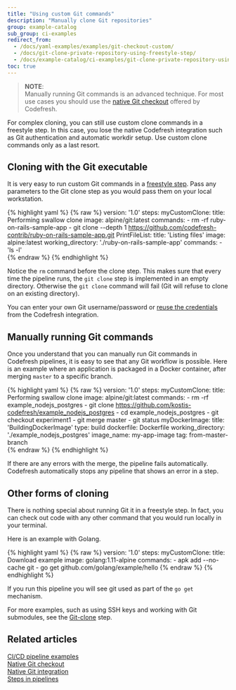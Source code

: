 ```yaml
---
title: "Using custom Git commands"
description: "Manually clone Git repositories"
group: example-catalog
sub_group: ci-examples
redirect_from:
  - /docs/yaml-examples/examples/git-checkout-custom/
  - /docs/git-clone-private-repository-using-freestyle-step/
  - /docs/example-catalog/ci-examples/git-clone-private-repository-using-freestyle-step/
toc: true
---
```


>**NOTE**:  
Manually running Git commands is an advanced technique. For most use cases you should use the [native Git checkout]({{site.baseurl}}/docs/example-catalog/ci-examples/git-checkout/) offered by Codefresh.

For complex cloning, you can still use custom clone commands in a freestyle step. In this case,
you lose the native Codefresh integration such as Git authentication and automatic workdir setup. Use custom clone commands only as a last resort.


## Cloning with the Git executable

It is very easy to run custom Git commands in a [freestyle step]({{site.baseurl}}/docs/pipelines/steps/freestyle/). Pass any parameters to the Git clone step as you would pass them on your local workstation.

{% highlight yaml %}
{% raw %}
version: '1.0'
steps:
  myCustomClone:
    title: Performing swallow clone
    image: alpine/git:latest
    commands:
      - rm -rf ruby-on-rails-sample-app
      - git clone --depth 1 https://github.com/codefresh-contrib/ruby-on-rails-sample-app.git
  PrintFileList:
    title: 'Listing files'
    image: alpine:latest
    working_directory: './ruby-on-rails-sample-app'
    commands:
      - 'ls -l'     
{% endraw %}
{% endhighlight %}

Notice the `rm` command before the clone step. This makes sure that every time the pipeline runs, the `git clone` step is implemented in an empty directory. Otherwise the `git clone` command will fail (Git will refuse to clone on an existing directory).

You can enter your own Git username/password or [reuse the credentials]({{site.baseurl}}/docs/pipelines/steps/git-clone/#reuse-a-git-token-from-codefresh-integrations) from the Codefresh integration.

## Manually running Git commands

Once you understand that you can manually run Git commands in Codefresh pipelines, it is easy to see that any Git workflow is possible.
Here is an example where an application is packaged in a Docker container, after merging `master` to a specific branch. 

{% highlight yaml %}
{% raw %}
version: '1.0'
steps:
  myCustomClone:
    title: Performing swallow clone
    image: alpine/git:latest
    commands:
      - rm -rf example_nodejs_postgres
      - git clone https://github.com/kostis-codefresh/example_nodejs_postgres
      - cd example_nodejs_postgres
      - git checkout experiment1
      - git merge master
      - git status
  myDockerImage:
    title: 'BuildingDockerImage'
    type: build
    dockerfile: Dockerfile
    working_directory: './example_nodejs_postgres'
    image_name: my-app-image
    tag: from-master-branch      
{% endraw %}
{% endhighlight %}

If there are any errors with the merge, the pipeline fails automatically. Codefresh automatically stops any pipeline that shows an error in a step.

## Other forms of cloning

There is nothing special about running Git it in a freestyle step. In fact, you can check out code with any other command that you would run locally in your terminal.

Here is an example with Golang.

{% highlight yaml %}
{% raw %}
version: '1.0'
steps:
  myCustomClone:
    title: Download example
    image: golang:1.11-alpine
    commands:
      - apk add --no-cache git
      - go get github.com/golang/example/hello
{% endraw %}
{% endhighlight %}

If you run this pipeline you will see git used as part of the `go get` mechanism.

For more examples, such as using SSH keys and working with Git submodules, see the [Git-clone]({{site.baseurl}}/docs/pipelines/steps/git-clone/) step.


## Related articles
[CI/CD pipeline examples]({{site.baseurl}}/docs/example-catalog/examples/#ci-examples)  
[Native Git checkout]({{site.baseurl}}/docs/example-catalog/ci-examples/git-checkout/)  
[Native Git integration]({{site.baseurl}}/docs/integrations/git-providers/)  
[Steps in pipelines]({{site.baseurl}}/docs/pipelines/steps/)

